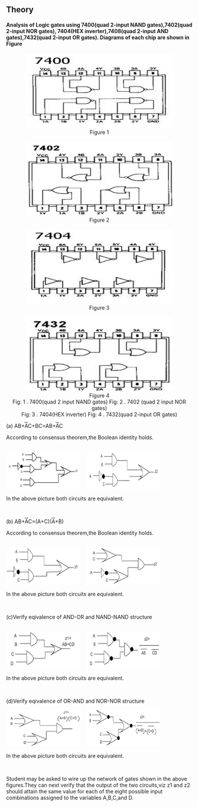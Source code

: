 ## Theory 

#### Analysis of Logic gates using 7400(quad 2-input NAND gates),7402(quad 2-input NOR gates), 7404(HEX inverter),7408(quad 2-input AND gates),7432(quad 2-input OR gates). Diagrams of each chip are shown in Figure 

  <div align="center">
		<img src="images/7400.jpg"  style="width:400px;height:200px;"/>
                             <br />
                             Figure 1
                            <br /><br />
                             <img src="images/7402.jpg"  style="width:400px;height:200px;"/>
                             <br />
                             Figure 2
                             <br />
                             <br />
                             <img src="images/7404.jpg"  style="width:400px;height:200px;"/>
                             <br />
                             Figure 3
                              <br />
                             <br />
                             <img src="images/7432.jpg"  style="width:400px;height:200px;"/>
                             <br />
                             Figure 4
                             <br />
                             Fig: 1 . 7400(quad 2 input NAND gates)&nbsp;Fig: 2 . 7402 (quad 2 input NOR gates)
                             <br /> 
                             Fig: 3 . 7404(HEX inverter)&nbsp;Fig: 4 . 7432(quad 2-input OR gates)
                             <br />
                  
  </div>                           
                              
 <p>(a) AB+<font style="text-decoration:overline">A</font>C+BC=AB+<font style="text-decoration:overline">A</font>C</p>
                           
<p> According to consensus theorem,the Boolean identity holds.</p>
                           <br />
                           
                           
                            
 <div align="left">
                            <img src="images/gate1.jpg"  style="width:200px;height:100px;"/>
                            &nbsp;&nbsp;
                            <img src="images/gate2.jpg"  style="width:200px;height:100px;"/>
                            <br />
                           <p>In the above picture both circuits are equivalent.</p>
                           <br />
                           
<p>(b) AB+<font style="text-decoration:overline">A</font>C=(A+C)(<font style="text-decoration:overline">A</font>+B)</p> 
                             
 <p> According to consensus theorem,the Boolean identity holds.</p>
                           <br />
                           
<img src="images/gate3.jpg"  style="width:200px;height:100px;"/>
                              &nbsp;&nbsp;
                            <img src="images/gate4.jpg"  style="width:200px;height:100px;"/> 
                             <br />
                             <p>In the above picture both circuits are equivalent.</p>
                             <br />
                              <p>(c)Verify eqivalence of AND-OR and NAND-NAND structure</p> 
                             <br />
                              <img src="images/gate5.jpg"  style="width:200px;height:100px;"/>
                              &nbsp;&nbsp;
                            <img src="images/gate6.jpg"  style="width:200px;height:100px;"/>
                            <br />
                            <p>In the above picture both circuits are equivalent.</p>
                             <br />
                            <p>(d)Verify eqivalence of OR-AND and NOR-NOR structure</p>


  <img src="images/gate7.jpg"  style="width:200px;height:100px;"/>
                              &nbsp;&nbsp;
                            <img src="images/gate8.jpg"  style="width:200px;height:100px;"/>
                             <br />
                            <p>In the above picture both circuits are equivalent.</p>
                             <br /> 
                             </div>
                            
 Student may be asked to wire up the network of gates shown in the above figures.They can next verify that the output of the two circuits,viz z1 and z2 should attain the same value for each of the eight possible input combinations assigned to the variables A,B,C,and D. 